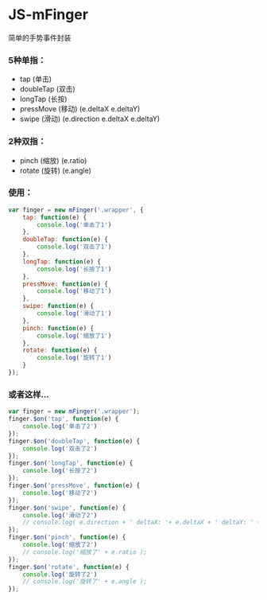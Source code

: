 # JS-mFinger 
简单的手势事件封装

### 5种单指：
* tap (单击)
* doubleTap (双击)
* longTap (长按)
* pressMove (移动) (e.deltaX e.deltaY)
* swipe (滑动) (e.direction e.deltaX e.deltaY)

### 2种双指：
* pinch (缩放) (e.ratio) 
* rotate (旋转) (e.angle)

### 使用：
```js
var finger = new mFinger('.wrapper', {
	tap: function(e) {
		console.log('单击了1')
	},
	doubleTap: function(e) {
		console.log('双击了1')
	},
	longTap: function(e) {
		console.log('长按了1')
	},
	pressMove: function(e) {
		console.log('移动了1')
	},
	swipe: function(e) {
		console.log('滑动了1')
	},
	pinch: function(e) {
		console.log('缩放了1')
	},
	rotate: function(e) {
		console.log('旋转了1')
	}
});
```

### 或者这样...
```js
var finger = new mFinger('.wrapper');
finger.$on('tap', function(e) {
	console.log('单击了2')
});
finger.$on('doubleTap', function(e) {
	console.log('双击了2')
});
finger.$on('longTap', function(e) {
	console.log('长按了2')
});
finger.$on('pressMove', function(e) {
	console.log('移动了2')
});
finger.$on('swipe', function(e) {
	console.log('滑动了2')
	// console.log( e.direction + ' deltaX: '+ e.deltaX + ' deltaY: ' + e.deltaY)
});
finger.$on('pinch', function(e) {
	console.log('缩放了2')
	// console.log('缩放了' + e.ratio ); 
});
finger.$on('rotate', function(e) {
	console.log('旋转了2')
	// console.log('旋转了' + e.angle ); 
});
```
